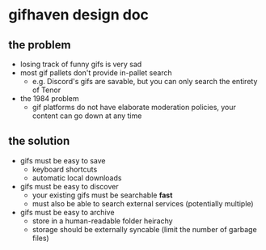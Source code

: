 # gifhaven design doc
## the problem
- losing track of funny gifs is very sad
- most gif pallets don't provide in-pallet search
    - e.g. Discord's gifs are savable, but you can only search the entirety of Tenor
- the 1984 problem
    - gif platforms do not have elaborate moderation policies, your content can go down at any time
## the solution
 - gifs must be easy to save
    - keyboard shortcuts
    - automatic local downloads
 - gifs must be easy to discover
    - your existing gifs must be searchable **fast**
    - must also be able to search external services (potentially multiple)
 - gifs must be easy to archive
    - store in a human-readable folder heirachy
    - storage should be externally syncable (limit the number of garbage files)
